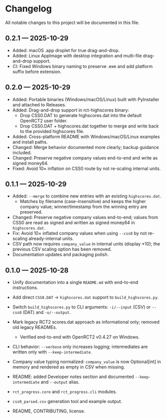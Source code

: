 # Changelog

All notable changes to this project will be documented in this file.

## 0.2.1 — 2025-10-29
- Added: macOS .app droplet for true drag-and-drop.
- Added: Linux AppImage with desktop integration and multi-file drag-and-drop support.
- CI: Fixed Windows binary naming to preserve .exe and add platform suffix before extension.

## 0.2.0 — 2025-10-29
- Added: Portable binaries (Windows/macOS/Linux) built with PyInstaller and attached to Releases.
- Added: Drag-and-drop support in rct-highscores binary:
	- Drop CSS0.DAT to generate highscores.dat into the default OpenRCT2 user folder.
	- Drop CSS0.DAT + highscores.dat together to merge and write back to the provided highscores file.
- Added: Cross-platform README with Windows/macOS/Linux examples and install paths.
- Changed: Merge behavior documented more clearly; backup guidance included.
- Changed: Preserve negative company values end-to-end and write as signed money64.
- Fixed: Avoid 10× inflation on CSS0 route by not re-scaling internal units.

## 0.1.1 — 2025-10-29
- Added: `--merge` to combine new entries with an existing `highscores.dat`.
	- Matches by filename (case-insensitive) and keeps the higher company value; winner/timestamp from the winning entry are preserved.
- Changed: Preserve negative company values end-to-end; values from CSS0 are read as signed and written as signed money64 in `highscores.dat`.
- Fix: Avoid 10× inflated company values when using `--css0` by not re-scaling already-internal units.
- CSV path now requires `company_value` in internal units (display ×10); the previous CSV scaling option has been removed.
- Documentation updates and packaging polish.

## 0.1.0 — 2025-10-28
 - Unify documentation into a single `README.md` with end-to-end instructions.
 - Add direct `CSS0.DAT` → `highscores.dat` support to `build_highscores.py`.
 - Switch `build_highscores.py` to CLI arguments: `-i/--input` (CSV) or `--css0` (DAT) and `-o/--output`.
 - Mark legacy RCT2 scores.dat approach as informational only; removed old legacy READMEs.
	- Verified end-to-end with OpenRCT2 v0.4.27 on Windows.


- CLI behavior: `--verbose` only increases logging; intermediates are written only with `--keep-intermediate`.
- Company value typing normalized: `company_value` is now Optional[int] in memory and rendered as empty in CSV when missing.
- README: added Developer notes section and documented `--keep-intermediate` and `--output` alias.
- `rct_progress.core` and `rct_progress.cli` modules.
- `css0_parsed.csv` generation tool and example output.
- README, CONTRIBUTING, license.


